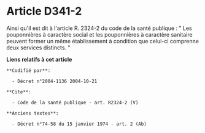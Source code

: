 # Article D341-2

Ainsi qu'il est dit à l'article R. 2324-2 du code de la santé publique : " Les pouponnières à caractère social et les
pouponnières à caractère sanitaire peuvent former un même établissement à condition que celui-ci comprenne deux services
distincts. "

**Liens relatifs à cet article**

	**Codifié par**:

	  - Décret n°2004-1136 2004-10-21

	**Cite**:

	  - Code de la santé publique - art. R2324-2 (V)

	**Anciens textes**:

	  - Décret n°74-58 du 15 janvier 1974 - art. 2 (Ab)
